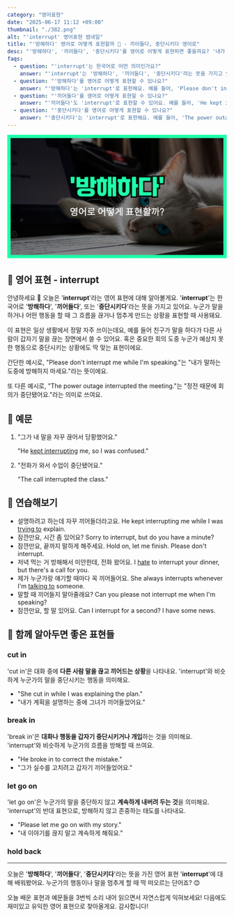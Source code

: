 ```yaml
---
category: "영어표현"
date: "2025-06-17 11:12 +09:00"
thumbnail: "./382.png"
alt: "'interrupt' 영어표현 썸네일"
title: "'방해하다' 영어로 어떻게 표현할까 🛑 - 끼어들다, 중단시키다 영어로"
desc: "'방해하다', '끼어들다', '중단시키다'를 영어로 어떻게 표현하면 좋을까요? '내가 말하는 도중에 방해하지 마세요.', '정전 때문에 회의가 중단됐어요.' 등을 영어로 표현하는 법을 배워봅시다. 다양한 예문을 통해서 연습하고 본인의 표현으로 만들어 보세요."
faqs:
  - question: "'interrupt'는 한국어로 어떤 의미인가요?"
    answer: "'interrupt'는 '방해하다', '끼어들다', '중단시키다'라는 뜻을 가지고 있어요. 누군가의 말이나 행동을 멈추게 할 때 쓰는 표현이에요."
  - question: "'방해하다'를 영어로 어떻게 표현할 수 있나요?"
    answer: "'방해하다'는 'interrupt'로 표현해요. 예를 들어, 'Please don't interrupt me while I'm speaking.'는 '내가 말하는 도중에 방해하지 마세요.'라는 뜻이에요."
  - question: "'끼어들다'를 영어로 어떻게 표현할 수 있나요?"
    answer: "'끼어들다'도 'interrupt'로 표현할 수 있어요. 예를 들어, 'He kept interrupting me, so I was confused.'는 '그가 내 말을 자꾸 끊어서 당황했어요.'라는 뜻이에요."
  - question: "'중단시키다'를 영어로 어떻게 표현할 수 있나요?"
    answer: "'중단시키다'는 'interrupt'로 표현해요. 예를 들어, 'The power outage interrupted the meeting.'는 '정전 때문에 회의가 중단됐어요.'라는 의미예요."
---
```


!['interrupt' 영어표현](./382.png)

## 🌟 영어 표현 - interrupt

안녕하세요 👋 오늘은 '**interrupt**'라는 영어 표현에 대해 알아볼게요. '**interrupt**'는 한국어로 '**방해하다**', '**끼어들다**', 또는 '**중단시키다**'라는 뜻을 가지고 있어요. 누군가 말을 하거나 어떤 행동을 할 때 그 흐름을 끊거나 멈추게 만드는 상황을 표현할 때 사용돼요.

이 표현은 일상 생활에서 정말 자주 쓰이는데요, 예를 들어 친구가 말을 하다가 다른 사람이 갑자기 말을 끊는 장면에서 쓸 수 있어요. 혹은 중요한 회의 도중 누군가 예상치 못한 행동으로 중단시키는 상황에도 딱 맞는 표현이에요.

간단한 예시로, "Please don't interrupt me while I'm speaking."는 "내가 말하는 도중에 방해하지 마세요."라는 뜻이에요.

또 다른 예시로, "The power outage interrupted the meeting."는 "정전 때문에 회의가 중단됐어요."라는 의미로 쓰여요.

## 📖 예문

1. "그가 내 말을 자꾸 끊어서 당황했어요."

   "He <a href="/blog/in-english/291.keep-ing/">kept interrupting</a> me, so I was confused."

2. "전화가 와서 수업이 중단됐어요."

   "The call interrupted the class."

## 💬 연습해보기

<ul data-interactive-list>

  <li data-interactive-item>
    <span data-toggler>설명하려고 하는데 자꾸 끼어들더라고요.</span>
    <span data-answer>He kept interrupting me while I was <a href="/blog/in-english/117.try-to/">trying to</a> explain.</span>
  </li>

  <li data-interactive-item>
    <span data-toggler>잠깐만요, 시간 좀 있어요?</span>
    <span data-answer>Sorry to interrupt, but do you have a minute?</span>
  </li>

  <li data-interactive-item>
    <span data-toggler>잠깐만요, 끝까지 말하게 해주세요.</span>
    <span data-answer>Hold on, let me finish. Please don't interrupt.</span>
  </li>

  <li data-interactive-item>
    <span data-toggler>저녁 먹는 거 방해해서 미안한데, 전화 왔어요.</span>
    <span data-answer>I <a href="/blog/in-english/392.hate/">hate</a> to interrupt your dinner, but there's a call for you.</span>
  </li>

  <li data-interactive-item>
    <span data-toggler>제가 누군가랑 얘기할 때마다 꼭 끼어들어요.</span>
    <span data-answer>She always interrupts whenever I'm <a href="/blog/in-english/359.talk-to/">talking to</a> someone.</span>
  </li>

  <li data-interactive-item>
    <span data-toggler>말할 때 끼어들지 말아줄래요?</span>
    <span data-answer>Can you please not interrupt me when I'm speaking?</span>
  </li>

  <li data-interactive-item>
    <span data-toggler>잠깐만요, 할 말 있어요.</span>
    <span data-answer>Can I interrupt for a second? I have some news.</span>
  </li>

</ul>

## 🤝 함께 알아두면 좋은 표현들

### cut in

'cut in'은 대화 중에 **다른 사람 말을 끊고 끼어드는 상황**을 나타내요. 'interrupt'와 비슷하게 누군가의 말을 중단시키는 행동을 의미해요.

- "She cut in while I was explaining the plan."
- "내가 계획을 설명하는 중에 그녀가 끼어들었어요."

### break in

'break in'은 **대화나 행동을 갑자기 중단시키거나 개입**하는 것을 의미해요. 'interrupt'와 비슷하게 누군가의 흐름을 방해할 때 쓰여요.

- "He broke in to correct the mistake."
- "그가 실수를 고치려고 갑자기 끼어들었어요."

### let go on

'let go on'은 누군가의 말을 중단하지 않고 **계속하게 내버려 두는 것**을 의미해요. 'interrupt'의 반대 표현으로, 방해하지 않고 존중하는 태도를 나타내요.

- "Please let me go on with my story."
- "내 이야기를 끊지 말고 계속하게 해줘요."

### hold back

---

오늘은 '**방해하다**', '**끼어들다**', '**중단시키다**'라는 뜻을 가진 영어 표현 '**interrupt**'에 대해 배워봤어요. 누군가의 행동이나 말을 멈추게 할 때 딱 떠오르는 단어죠? 😊

오늘 배운 표현과 예문들을 3번씩 소리 내어 읽으면서 자연스럽게 익혀보세요! 다음에도 재미있고 유익한 영어 표현으로 찾아올게요. 감사합니다!
